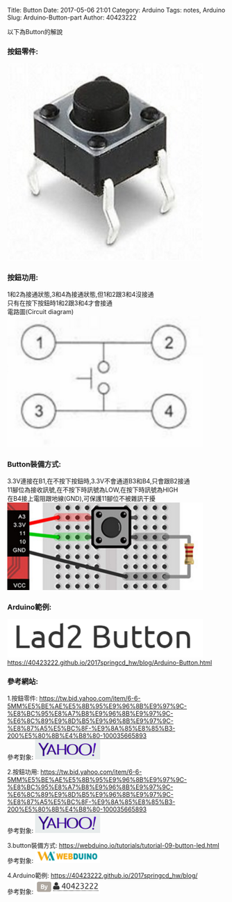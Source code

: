 Title: Button
Date: 2017-05-06 21:01
Category: Arduino
Tags: notes, Arduino
Slug: Arduino-Button-part
Author: 40423222

以下為Button的解說

<!-- PELICAN_END_SUMMARY -->

### 按鈕零件:<br/>
<img src="./../data/Arduino/Button/part/button.png" width="450" /><br/>



### 按鈕功用:<br/>
1和2為接通狀態,3和4為接通狀態,但1和2跟3和4沒接通<br/>
只有在按下按鈕時1和2跟3和4才會接通<br/>
電路圖(Circuit diagram)<br/>
<img src="./../data/Arduino/Button/part/Circuit diagram.png" width="450" /><br/>



### Button裝備方式:
3.3V連接在B1,在不按下按鈕時,3.3V不會通道B3和B4,只會跟B2接通<br/>
11腳位為接收訊號,在不按下時訊號為LOW,在按下時訊號為HIGH<br/>
在B4接上電阻跟地線(GND),可保護11腳位不被雜訊干擾<br/>
<img src="./../data/Arduino/Button/part/install.png" width="450" /><br/>



### Arduino範例:<br/>
<img src="./../data/Arduino/Button/part/example.png" width="450" /><br/>
<a href="https://40423222.github.io/2017springcd_hw/blog/Arduino-Button.html">https://40423222.github.io/2017springcd_hw/blog/Arduino-Button.html</a>



### 參考網站:<br/>
1.按鈕零件:
<a href="https://tw.bid.yahoo.com/item/6-6-5MM%E5%BE%AE%E5%8B%95%E9%96%8B%E9%97%9C-%E8%BC%95%E8%A7%B8%E9%96%8B%E9%97%9C-%E6%8C%89%E9%8D%B5%E9%96%8B%E9%97%9C-%E8%87%A5%E5%BC%8F-%E9%8A%85%E8%85%B3-200%E5%80%8B%E4%B8%80-100035665893">https://tw.bid.yahoo.com/item/6-6-5MM%E5%BE%AE%E5%8B%95%E9%96%8B%E9%97%9C-%E8%BC%95%E8%A7%B8%E9%96%8B%E9%97%9C-%E6%8C%89%E9%8D%B5%E9%96%8B%E9%97%9C-%E8%87%A5%E5%BC%8F-%E9%8A%85%E8%85%B3-200%E5%80%8B%E4%B8%80-100035665893</a><br/>
參考對象:
<img src="./../data/Arduino/Button/part/yahoo.png" width="150" /><br/>

2.按鈕功用:
<a href="https://tw.bid.yahoo.com/item/6-6-5MM%E5%BE%AE%E5%8B%95%E9%96%8B%E9%97%9C-%E8%BC%95%E8%A7%B8%E9%96%8B%E9%97%9C-%E6%8C%89%E9%8D%B5%E9%96%8B%E9%97%9C-%E8%87%A5%E5%BC%8F-%E9%8A%85%E8%85%B3-200%E5%80%8B%E4%B8%80-100035665893">https://tw.bid.yahoo.com/item/6-6-5MM%E5%BE%AE%E5%8B%95%E9%96%8B%E9%97%9C-%E8%BC%95%E8%A7%B8%E9%96%8B%E9%97%9C-%E6%8C%89%E9%8D%B5%E9%96%8B%E9%97%9C-%E8%87%A5%E5%BC%8F-%E9%8A%85%E8%85%B3-200%E5%80%8B%E4%B8%80-100035665893</a><br/>
參考對象:
<img src="./../data/Arduino/Button/part/yahoo.png" width="150" /><br/>

3.button裝備方式:
<a href="https://webduino.io/tutorials/tutorial-09-button-led.html">https://webduino.io/tutorials/tutorial-09-button-led.html</a><br/>
參考對象:
<img src="./../data/Arduino/Button/part/Webduino.png" width="150" /><br/>

4.Arduino範例:
<a href="https://40423222.github.io/2017springcd_hw/blog/">https://40423222.github.io/2017springcd_hw/blog/</a><br/>
參考對象:
<img src="./../data/Arduino/Button/part/40423222.png" width="150" /><br/>